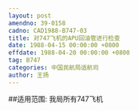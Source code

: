 ```yaml
---
layout: post
amendno: 39-0158
cadno: CAD1988-B747-03
title: 对747飞机的APU回油管进行检查
date: 1988-04-15 00:00:00 +0800
effdate: 1988-04-20 00:00:00 +0800
tag: B747
categories: 中国民航局适航司
author: 王扬
---
```


##适用范围:
我局所有747飞机


